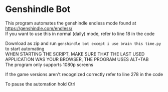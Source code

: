 # Genshindle Bot
This program automates the genshindle endless mode found at https://genshindle.com/endless/ \
If you want to use this in normal (daily) mode, refer to line 18 in the code

Download as zip and run `genshindle bot except i use brain this time.py` to start automating \
WHEN STARTING THE SCRIPT, MAKE SURE THAT THE LAST USED APPLICATION WAS YOUR BROWSER, THE PROGRAM USES ALT+TAB \
The program only supports 1080p screens

If the game versions aren't recognized correctly refer to line 278 in the code

To pause the automation hold Ctrl
